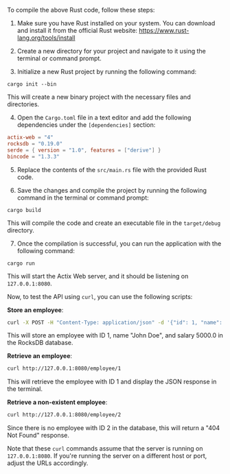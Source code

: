 To compile the above Rust code, follow these steps:

1. Make sure you have Rust installed on your system. You can download and install it from the official Rust website: https://www.rust-lang.org/tools/install

2. Create a new directory for your project and navigate to it using the terminal or command prompt.

3. Initialize a new Rust project by running the following command:

```
cargo init --bin
```

This will create a new binary project with the necessary files and directories.

4. Open the `Cargo.toml` file in a text editor and add the following dependencies under the `[dependencies]` section:

```toml
actix-web = "4"
rocksdb = "0.19.0"
serde = { version = "1.0", features = ["derive"] }
bincode = "1.3.3"
```

5. Replace the contents of the `src/main.rs` file with the provided Rust code.

6. Save the changes and compile the project by running the following command in the terminal or command prompt:

```
cargo build
```

This will compile the code and create an executable file in the `target/debug` directory.

7. Once the compilation is successful, you can run the application with the following command:

```
cargo run
```

This will start the Actix Web server, and it should be listening on `127.0.0.1:8080`.

Now, to test the API using `curl`, you can use the following scripts:

**Store an employee**:

```bash
curl -X POST -H "Content-Type: application/json" -d '{"id": 1, "name": "John Doe", "salary": 5000.0}' http://127.0.0.1:8080/employee
```

This will store an employee with ID 1, name "John Doe", and salary 5000.0 in the RocksDB database.

**Retrieve an employee**:

```bash
curl http://127.0.0.1:8080/employee/1
```

This will retrieve the employee with ID 1 and display the JSON response in the terminal.

**Retrieve a non-existent employee**:

```bash
curl http://127.0.0.1:8080/employee/2
```

Since there is no employee with ID 2 in the database, this will return a "404 Not Found" response.

Note that these `curl` commands assume that the server is running on `127.0.0.1:8080`. If you're running the server on a different host or port, adjust the URLs accordingly.
